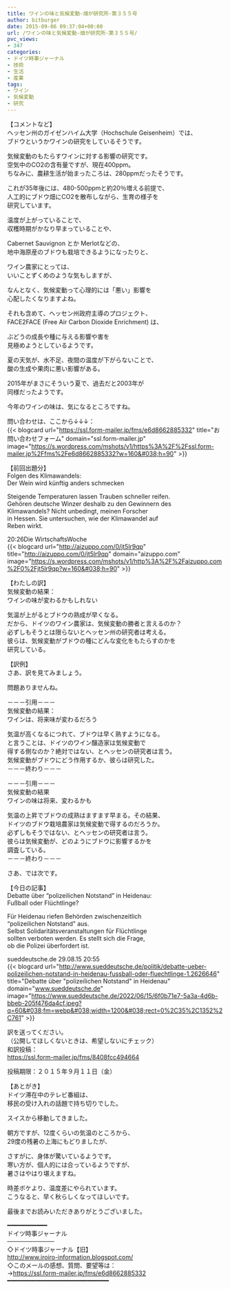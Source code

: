 ```yaml
---
title: ワインの味と気候変動-畑が研究所-第３５５号
author: bitburger
date: 2015-09-06 09:37:04+00:00
url: /ワインの味と気候変動-畑が研究所-第３５５号/
pvc_views:
- 347
categories:
- ドイツ時事ジャーナル
- 技術
- 生活
- 産業
tags:
- ワイン
- 気候変動
- 研究
---
```

【コメントなど】  
ヘッセン州のガイゼンハイム大学（Hochschule Geisenheim）では、  
ブドウというかワインの研究をしているそうです。  
  
気候変動のもたらすワインに対する影響の研究です。  
空気中のCO2の含有量ですが、現在400ppm。  
ちなみに、農耕生活が始まったころは、280ppmだったそうです。  
  
これが35年後には、480-500ppmと約20％増える前提で、  
人工的にブドウ畑にCO2を散布しながら、生育の様子を  
研究しています。  
  
温度が上がっていることで、  
収穫時期がかなり早まっていることや、  
  
Cabernet Sauvignon とか Merlotなどの、  
地中海原産のブドウも栽培できるようになったりと、  
  
ワイン農家にとっては、  
いいことずくめのような気もしますが、  
  
なんとなく、気候変動って心理的には「悪い」影響を  
心配したくなりますよね。  
  
それも含めて、ヘッセン州政府主導のプロジェクト、  
FACE2FACE (Free Air Carbon Dioxide Enrichment) は、  
  
ぶどうの成長や種に与える影響や害を  
見極めようとしているようです。  
  
夏の天気が、水不足、夜間の温度が下がらないことで、  
酸の生成や果肉に悪い影響がある。  
  
2015年がまさにそういう夏で、過去だと2003年が  
同様だったようです。  
  
今年のワインの味は、気になるところですね。  
  
問い合わせは、ここから↓↓↓：  
{{< blogcard url="https://ssl.form-mailer.jp/fms/e6d8662885332" title="&#12362;&#21839;&#12356;&#21512;&#12431;&#12379;&#12501;&#12457;&#12540;&#12512;" domain="ssl.form-mailer.jp" image="https://s.wordpress.com/mshots/v1/https%3A%2F%2Fssl.form-mailer.jp%2Ffms%2Fe6d8662885332?w=160&#038;h=90" >}} 

【前回出題分】  
Folgen des Klimawandels:  
Der Wein wird künftig anders schmecken  
  
Steigende Temperaturen lassen Trauben schneller reifen.  
Gehören deutsche Winzer deshalb zu den Gewinnern des  
Klimawandels? Nicht unbedingt, meinen Forscher  
in Hessen. Sie untersuchen, wie der Klimawandel auf  
Reben wirkt.  
  
20:26Die WirtschaftsWoche  
{{< blogcard url="http://aizuppo.com/0/jt5lr9qp" title="http://aizuppo.com/0/jt5lr9qp" domain="aizuppo.com" image="https://s.wordpress.com/mshots/v1/http%3A%2F%2Faizuppo.com%2F0%2Fjt5lr9qp?w=160&#038;h=90" >}} 

【わたしの訳】  
気候変動の結果：  
ワインの味が変わるかもしれない  
  
気温が上がるとブドウの熟成が早くなる。  
だから、ドイツのワイン農家は、気候変動の勝者と言えるのか？  
必ずしもそうとは限らないとヘッセン州の研究者は考える。  
彼らは、気候変動がブドウの種にどんな変化をもたらすのかを  
研究している。 

【訳例】  
さあ、訳を見てみましょう。  
  
問題ありませんね。  
  
－－－引用－－－  
気候変動の結果：  
ワインは、将来味が変わるだろう  
  
気温が高くなるにつれて、ブドウは早く熟すようになる。  
と言うことは、ドイツのワイン醸造家は気候変動で  
得する側なのか？絶対ではない、とヘッセンの研究者は言う。  
気候変動がブドウにどう作用するか、彼らは研究した。  
－－－終わり－－－  
  
－－－引用－－－  
気候変動の結果  
ワインの味は将来、変わるかも  
  
気温の上昇でブドウの成熟はますます早まる。その結果、  
ドイツのブドウ栽培農家は気候変動で得するのだろうか。  
必ずしもそうではない、とヘッセンの研究者は言う。  
彼らは気候変動が、どのようにブドウに影響するかを  
調査している。  
－－－終わり－－－ 

さあ、では次です。  
  
【今日の記事】  
Debatte über &#8220;polizeilichen Notstand&#8221; in Heidenau:  
Fußball oder Flüchtlinge?  
  
Für Heidenau riefen Behörden zwischenzeitlich  
&#8220;polizeilichen Notstand&#8221; aus.  
Selbst Solidaritätsveranstaltungen für Flüchtlinge  
sollten verboten werden. Es stellt sich die Frage,  
ob die Polizei überfordert ist.  
  
sueddeutsche.de 29.08.15 20:55  
{{< blogcard url="http://www.sueddeutsche.de/politik/debatte-ueber-polizeilichen-notstand-in-heidenau-fussball-oder-fluechtlinge-1.2626646" title="Debatte über &quot;polizeilichen Notstand&quot; in Heidenau" domain="www.sueddeutsche.de" image="https://www.sueddeutsche.de/2022/06/15/6f0b71e7-5a3a-4d6b-bbeb-205f476da4cf.jpeg?q=60&#038;fm=webp&#038;width=1200&#038;rect=0%2C35%2C1352%2C761" >}} 

訳を送ってください。  
（公開してほしくないときは、希望しないにチェック）  
和訳投稿：  
 <https://ssl.form-mailer.jp/fms/8408fcc494664>  
  
投稿期限：２０１５年９月１１日（金）

【あとがき】  
ドイツ滞在中のテレビ番組は、  
移民の受け入れの話題で持ち切りでした。  
  
スイスから移動してきました。  
  
朝方ですが、12度くらいの気温のところから、  
29度の残暑の上海にもどりましたが、  
  
さすがに、身体が驚いているようです。  
寒い方が、個人的には合っているようですが、  
暑さはやはり堪えますね。  
  
時差ボケより、温度差にやられています。  
こうなると、早く秋らしくなってほしいです。  
  
最後までお読みいただきありがとうございました。

━━━━━━━━━━━  
ドイツ時事ジャーナル  
───────────  
◇ドイツ時事ジャーナル【旧】  
<http://www.iroiro-information.blogspot.com/>  
◇このメールの感想、質問、要望等は：  
-><https://ssl.form-mailer.jp/fms/e6d8662885332>  
━━━━━━━━━━━━━━━━━━━━━━━━━━━━